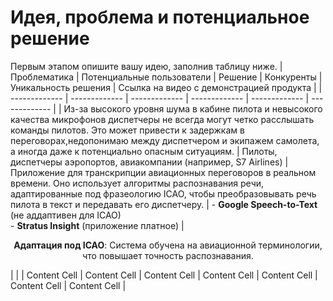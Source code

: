 # Идея, проблема и потенциальное решение

Первым этапом опишите вашу идею, заполнив таблицу ниже. 
| Проблематика | Потенциальные пользователи | Решение | Конкуренты | Уникальность решения | Ссылка на видео с демонстрацией продукта |
| ------------- | ------------- | ------------- | ------------- | ------------- |  ------------- |
| Из-за высокого уровня шума в кабине пилота и невысокого качества микрофонов диспетчеры не всегда могут четко расслышать команды пилотов. Это может привести к задержкам в переговорах,недопонимаю между диспетчером и экипажем самолета, а иногда даже к потенциально опасным ситуациям. | Пилоты, диспетчеры аэропортов, авиакомпании (например, S7 Airlines)  | Приложение для транскрипции авиационных переговоров в реальном времени. Оно использует алгоритмы  распознавания речи, адаптированные под фразеологию ICAO, чтобы преобразовывать речь пилота в текст и передавать его диспетчеру. | - **Google Speech-to-Text** (не аддаптивен для ICAO)<br>- **Stratus Insight** (приложение платное) | <p style="text-align: center;">**Адаптация под ICAO**: Система обучена на авиационной терминологии, что повышает точность распознавания.</p>  | | 
| Content Cell  | Content Cell  | Content Cell | Content Cell | Content Cell | Content Cell | Content Cell |
